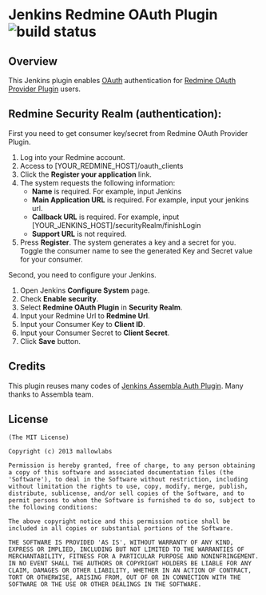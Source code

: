 Jenkins Redmine OAuth Plugin ![build status](https://circleci.com/gh/mallowlabs/redmine-oauth-plugin/tree/master.svg?style=shield)
============================

Overview
--------
This Jenkins plugin enables [OAuth](http://oauth.net) authentication for [Redmine OAuth Provider Plugin](https://github.com/suer/redmine_oauth_provider) users.

Redmine Security Realm (authentication):
--------------------------------------------

First you need to get consumer key/secret from Redmine OAuth Provider Plugin.

1. Log into your Redmine account.
2. Access to [YOUR_REDMINE_HOST]/oauth_clients
3. Click the **Register your application** link.
4. The system requests the following information:
   * **Name** is required. For example, input Jenkins
   * **Main Application URL** is required. For example, input your jenkins url.
   * **Callback URL** is required. For example, input [YOUR_JENKINS_HOST]/securityRealm/finishLogin
   * **Support URL** is not required.
5. Press **Register**.
   The system generates a key and a secret for you.
   Toggle the consumer name to see the generated Key and Secret value for your consumer.

Second, you need to configure your Jenkins.

1. Open Jenkins **Configure System** page.
2. Check **Enable security**.
3. Select **Redmine OAuth Plugin** in **Security Realm**.
4. Input your Redmine Url to **Redmine Url**.
5. Input your Consumer Key to **Client ID**.
6. Input your Consumer Secret to **Client Secret**.
7. Click **Save** button.

Credits
-------
This plugin reuses many codes of [Jenkins Assembla Auth Plugin](https://wiki.jenkins-ci.org/display/JENKINS/Assembla+Auth+Plugin).
Many thanks to Assembla team.


License
-------

	(The MIT License)

	Copyright (c) 2013 mallowlabs

	Permission is hereby granted, free of charge, to any person obtaining
	a copy of this software and associated documentation files (the
	'Software'), to deal in the Software without restriction, including
	without limitation the rights to use, copy, modify, merge, publish,
	distribute, sublicense, and/or sell copies of the Software, and to
	permit persons to whom the Software is furnished to do so, subject to
	the following conditions:

	The above copyright notice and this permission notice shall be
	included in all copies or substantial portions of the Software.

	THE SOFTWARE IS PROVIDED 'AS IS', WITHOUT WARRANTY OF ANY KIND,
	EXPRESS OR IMPLIED, INCLUDING BUT NOT LIMITED TO THE WARRANTIES OF
	MERCHANTABILITY, FITNESS FOR A PARTICULAR PURPOSE AND NONINFRINGEMENT.
	IN NO EVENT SHALL THE AUTHORS OR COPYRIGHT HOLDERS BE LIABLE FOR ANY
	CLAIM, DAMAGES OR OTHER LIABILITY, WHETHER IN AN ACTION OF CONTRACT,
	TORT OR OTHERWISE, ARISING FROM, OUT OF OR IN CONNECTION WITH THE
	SOFTWARE OR THE USE OR OTHER DEALINGS IN THE SOFTWARE.

